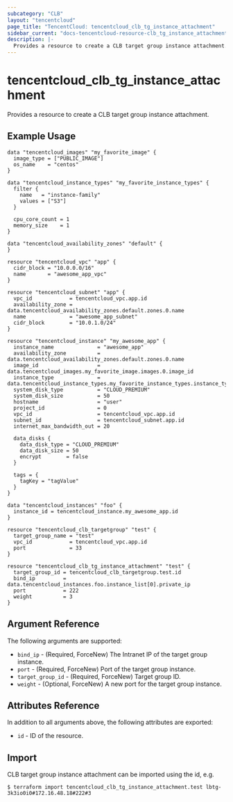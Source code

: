 ```yaml
---
subcategory: "CLB"
layout: "tencentcloud"
page_title: "TencentCloud: tencentcloud_clb_tg_instance_attachment"
sidebar_current: "docs-tencentcloud-resource-clb_tg_instance_attachment"
description: |-
  Provides a resource to create a CLB target group instance attachment.
---
```


# tencentcloud_clb_tg_instance_attachment

Provides a resource to create a CLB target group instance attachment.

## Example Usage

```hcl
data "tencentcloud_images" "my_favorite_image" {
  image_type = ["PUBLIC_IMAGE"]
  os_name    = "centos"
}

data "tencentcloud_instance_types" "my_favorite_instance_types" {
  filter {
    name   = "instance-family"
    values = ["S3"]
  }

  cpu_core_count = 1
  memory_size    = 1
}

data "tencentcloud_availability_zones" "default" {
}

resource "tencentcloud_vpc" "app" {
  cidr_block = "10.0.0.0/16"
  name       = "awesome_app_vpc"
}

resource "tencentcloud_subnet" "app" {
  vpc_id            = tencentcloud_vpc.app.id
  availability_zone = data.tencentcloud_availability_zones.default.zones.0.name
  name              = "awesome_app_subnet"
  cidr_block        = "10.0.1.0/24"
}

resource "tencentcloud_instance" "my_awesome_app" {
  instance_name              = "awesome_app"
  availability_zone          = data.tencentcloud_availability_zones.default.zones.0.name
  image_id                   = data.tencentcloud_images.my_favorite_image.images.0.image_id
  instance_type              = data.tencentcloud_instance_types.my_favorite_instance_types.instance_types.0.instance_type
  system_disk_type           = "CLOUD_PREMIUM"
  system_disk_size           = 50
  hostname                   = "user"
  project_id                 = 0
  vpc_id                     = tencentcloud_vpc.app.id
  subnet_id                  = tencentcloud_subnet.app.id
  internet_max_bandwidth_out = 20

  data_disks {
    data_disk_type = "CLOUD_PREMIUM"
    data_disk_size = 50
    encrypt        = false
  }

  tags = {
    tagKey = "tagValue"
  }
}

data "tencentcloud_instances" "foo" {
  instance_id = tencentcloud_instance.my_awesome_app.id
}

resource "tencentcloud_clb_targetgroup" "test" {
  target_group_name = "test"
  vpc_id            = tencentcloud_vpc.app.id
  port              = 33
}

resource "tencentcloud_clb_tg_instance_attachment" "test" {
  target_group_id = tencentcloud_clb_targetgroup.test.id
  bind_ip         = data.tencentcloud_instances.foo.instance_list[0].private_ip
  port            = 222
  weight          = 3
}
```

## Argument Reference

The following arguments are supported:

* `bind_ip` - (Required, ForceNew) The Intranet IP of the target group instance.
* `port` - (Required, ForceNew) Port of the target group instance.
* `target_group_id` - (Required, ForceNew) Target group ID.
* `weight` - (Optional, ForceNew) A new port for the target group instance.

## Attributes Reference

In addition to all arguments above, the following attributes are exported:

* `id` - ID of the resource.



## Import

CLB target group instance attachment can be imported using the id, e.g.

```
$ terraform import tencentcloud_clb_tg_instance_attachment.test lbtg-3k3io0i0#172.16.48.18#222#3
```


